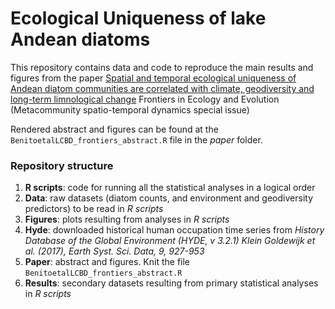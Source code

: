 # Ecological Uniqueness of lake Andean diatoms

This repository contains data and code to reproduce the main results and figures from the paper [Spatial and temporal ecological uniqueness of Andean diatom communities are correlated with climate, geodiversity and long-term limnological change](https://www.frontiersin.org/articles/10.3389/fevo.2020.00260/full) 
Frontiers in Ecology and Evolution (Metacommunity spatio-temporal dynamics special issue)

Rendered abstract and figures can be found at the `BenitoetalLCBD_frontiers_abstract.R` file in the <i>paper</i> folder. 

### Repository structure
1. **R scripts**: code for running all the statistical analyses in a logical order
2. **Data**: raw datasets (diatom counts, and environment and geodiversity predictors) to be read in <i>R scripts</i>
3. **Figures**: plots resulting from analyses in <i>R scripts</i>
4. **Hyde**: downloaded historical human occupation time series from <i>History Database of the Global Environment (HYDE, v 3.2.1) Klein Goldewijk et al. (2017), Earth Syst. Sci. Data, 9, 927-953 </i>
5. **Paper**: abstract and figures. Knit the file `BenitoetalLCBD_frontiers_abstract.R`
6. **Results**: secondary datasets resulting from primary statistical analyses in <i>R scripts</i>
